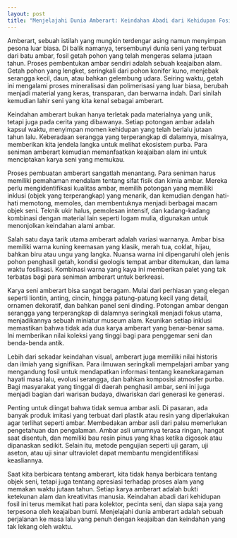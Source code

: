 ```yaml
---
layout: post
title: "Menjelajahi Dunia Amberart: Keindahan Abadi dari Kehidupan Fosil"
---
```


Amberart, sebuah istilah yang mungkin terdengar asing namun menyimpan pesona luar biasa. Di balik namanya, tersembunyi dunia seni yang terbuat dari batu ambar, fosil getah pohon yang telah mengeras selama jutaan tahun. Proses pembentukan ambar sendiri adalah sebuah keajaiban alam. Getah pohon yang lengket, seringkali dari pohon konifer kuno, menjebak serangga kecil, daun, atau bahkan gelembung udara. Seiring waktu, getah ini mengalami proses mineralisasi dan polimerisasi yang luar biasa, berubah menjadi material yang keras, transparan, dan berwarna indah. Dari sinilah kemudian lahir seni yang kita kenal sebagai amberart.

Keindahan amberart bukan hanya terletak pada materialnya yang unik, tetapi juga pada cerita yang dibawanya. Setiap potongan ambar adalah kapsul waktu, menyimpan momen kehidupan yang telah berlalu jutaan tahun lalu. Keberadaan serangga yang terperangkap di dalamnya, misalnya, memberikan kita jendela langka untuk melihat ekosistem purba. Para seniman amberart kemudian memanfaatkan keajaiban alam ini untuk menciptakan karya seni yang memukau.

Proses pembuatan amberart sangatlah menantang. Para seniman harus memiliki pemahaman mendalam tentang sifat fisik dan kimia ambar. Mereka perlu mengidentifikasi kualitas ambar, memilih potongan yang memiliki inklusi (objek yang terperangkap) yang menarik, dan kemudian dengan hati-hati memotong, memoles, dan membentuknya menjadi berbagai macam objek seni. Teknik ukir halus, pemolesan intensif, dan kadang-kadang kombinasi dengan material lain seperti logam mulia, digunakan untuk menonjolkan keindahan alami ambar.

Salah satu daya tarik utama amberart adalah variasi warnanya. Ambar bisa memiliki warna kuning keemasan yang klasik, merah tua, coklat, hijau, bahkan biru atau ungu yang langka. Nuansa warna ini dipengaruhi oleh jenis pohon penghasil getah, kondisi geologis tempat ambar ditemukan, dan lama waktu fosilisasi. Kombinasi warna yang kaya ini memberikan palet yang tak terbatas bagi para seniman amberart untuk berkreasi.

Karya seni amberart bisa sangat beragam. Mulai dari perhiasan yang elegan seperti liontin, anting, cincin, hingga patung-patung kecil yang detail, ornamen dekoratif, dan bahkan panel seni dinding. Potongan ambar dengan serangga yang terperangkap di dalamnya seringkali menjadi fokus utama, menjadikannya sebuah miniatur museum alam. Keunikan setiap inklusi memastikan bahwa tidak ada dua karya amberart yang benar-benar sama. Ini memberikan nilai koleksi yang tinggi bagi para penggemar seni dan benda-benda antik.

Lebih dari sekadar keindahan visual, amberart juga memiliki nilai historis dan ilmiah yang signifikan. Para ilmuwan seringkali mempelajari ambar yang mengandung fosil untuk mendapatkan informasi tentang keanekaragaman hayati masa lalu, evolusi serangga, dan bahkan komposisi atmosfer purba. Bagi masyarakat yang tinggal di daerah penghasil ambar, seni ini juga menjadi bagian dari warisan budaya, diwariskan dari generasi ke generasi.

Penting untuk diingat bahwa tidak semua ambar asli. Di pasaran, ada banyak produk imitasi yang terbuat dari plastik atau resin yang diperlakukan agar terlihat seperti ambar. Membedakan ambar asli dari palsu memerlukan pengetahuan dan pengalaman. Ambar asli umumnya terasa ringan, hangat saat disentuh, dan memiliki bau resin pinus yang khas ketika digosok atau dipanaskan sedikit. Selain itu, metode pengujian seperti uji garam, uji aseton, atau uji sinar ultraviolet dapat membantu mengidentifikasi keasliannya.

Saat kita berbicara tentang amberart, kita tidak hanya berbicara tentang objek seni, tetapi juga tentang apresiasi terhadap proses alam yang memakan waktu jutaan tahun. Setiap karya amberart adalah bukti ketekunan alam dan kreativitas manusia. Keindahan abadi dari kehidupan fosil ini terus memikat hati para kolektor, pecinta seni, dan siapa saja yang terpesona oleh keajaiban bumi. Menjelajahi dunia amberart adalah sebuah perjalanan ke masa lalu yang penuh dengan keajaiban dan keindahan yang tak lekang oleh waktu.
